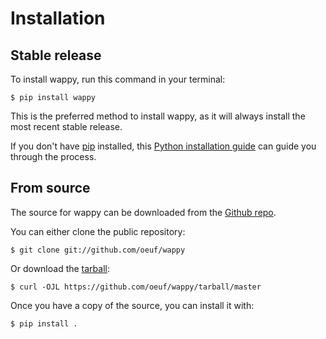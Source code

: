 # Installation

## Stable release

To install wappy, run this command in your
terminal:

``` console
$ pip install wappy
```

This is the preferred method to install wappy, as it will always install the most recent stable release.

If you don't have [pip][] installed, this [Python installation guide][]
can guide you through the process.

## From source

The source for wappy can be downloaded from
the [Github repo][].

You can either clone the public repository:

``` console
$ git clone git://github.com/oeuf/wappy
```

Or download the [tarball][]:

``` console
$ curl -OJL https://github.com/oeuf/wappy/tarball/master
```

Once you have a copy of the source, you can install it with:

``` console
$ pip install .
```

  [pip]: https://pip.pypa.io
  [Python installation guide]: http://docs.python-guide.org/en/latest/starting/installation/
  [Github repo]: https://github.com/%7B%7B%20cookiecutter.github_username%20%7D%7D/%7B%7B%20cookiecutter.project_slug%20%7D%7D
  [tarball]: https://github.com/%7B%7B%20cookiecutter.github_username%20%7D%7D/%7B%7B%20cookiecutter.project_slug%20%7D%7D/tarball/master
